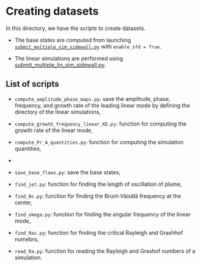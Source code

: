 # Creating datasets

In this directory, we have the scripts to create datasets.

- The base states are computed from launching [`submit_multiple_sim_sidewall.py`](https://github.com/snek5000/snek5000-cbox/blob/main/doc/examples/nonlinear_from_rest/submit_multiple_sim_sidewall.py) with `enable_sfd = True`. 

- The linear simulations are performed using [submit_multiple_lin_sim_sidewall.py](https://github.com/snek5000/snek5000-cbox/blob/main/doc/examples/linear_from_base/submit_multiple_lin_sim_sidewall.py).

## List of scripts

- `compute_amplitude_phase_maps.py`: save the amplitude, phase, frequency, and growth rate of the leading linear mode by defining the directory of the linear simulations,

- `compute_growth_frequency_linear_KE.py`: function for computing the growth rate of the linear mode,

- `compute_Pr_A_quantities.py`: function for computing the simulation quantities,
- 
- `save_base_flows.py`: save the base states,

- `find_jet.py`: function for finding the length of oscillation of plume,

- `find_Nc.py`: function for finding the Brunt-Väisälä frequency at the center,

- `find_omega.py`: function for finding the angular frequency of the linear mode,

- `find_Rac.py`: function for finding the critical Rayleigh and Grashhof numebrs,

- `read_Ra.py`: function for reading the Rayleigh and Grashof numbers of a simulation.

  